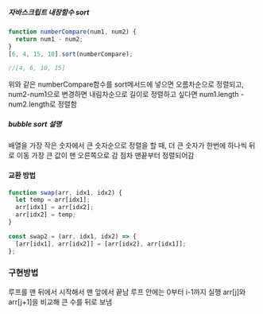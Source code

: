 ##### 자바스크립트 내장함수 sort

```javascript
function numberCompare(num1, num2) {
  return num1 - num2;
}
[6, 4, 15, 10].sort(numberCompare);

//[4, 6, 10, 15]
```

위와 같은 numberCompare함수를 sort메서드에 넣으면
오름차순으로 정렬되고,
num2-num1으로 변경하면 내림차순으로
길이로 정렬하고 싶다면 num1.length - num2.length로
정렬함

##### bubble sort 설명

배열을 가장 작은 숫자에서 큰 숫자순으로 정렬을 할 때,
더 큰 숫자가 한번에 하나씩 뒤로 이동
가장 큰 값이 맨 오른쪽으로 감
점차 맨끝부터 정렬되어감

#### 교환 방법

```javascript
function swap(arr, idx1, idx2) {
  let temp = arr[idx1];
  arr[idx1] = arr[idx2];
  arr[idx2] = temp;
}

const swap2 = (arr, idx1, idx2) => {
  [arr[idx1], arr[idx2]] = [arr[idx2], arr[idx1]];
};
```

### 구현방법

루프를 맨 뒤에서 시작해서 맨 앞에서 끝남
루프 안에는 0부터 i-1까지 실행
arr[j]와 arr[j+1]을 비교해 큰 수를 뒤로 보냄
